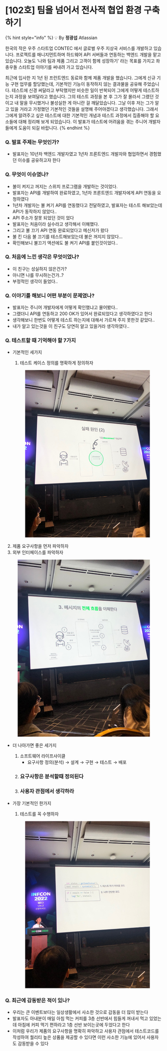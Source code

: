 # \[102호] 팀을 넘어서 전사적 협업 환경 구축하기

{% hint style="info" %}
💡 By **정광섭** Atlassian

한국의 작은 우주 스타트업 CONTEC 에서 글로벌 우주 지상국 서비스를 개발하고 있습니다. 프로젝트를 매니지먼트하며 하드웨어 API 서버들과 연동하는 백엔드 개발을 맡고 있습니다. 오늘도 ‘나와 팀과 제품 그리고 고객이 함께 성장하기’ 라는 목표를 가지고 좌충우돌 스타트업 이야기를 써내려 가고 있습니다.

최근에 입사한 지 1년 된 프런트엔드 동료와 함께 제품 개발을 했습니다. 그에게 신규 기능 구현 업무를 할당했는데, 기본적인 기능이 동작하지 않는 결과물을 공유해 주었습니다. 테스트에 신경 써달라고 부탁했지만 비슷한 일이 반복되어 그에게 어떻게 테스트하는지 과정을 보여달라고 했습니다. 그의 테스트 과정을 본 후 그가 잘 몰라서 그랬던 것이고 내 말을 무시했거나 불성실한 게 아니란 걸 깨달았습니다. 그날 이후 저는 그가 알고 있을 거라고 가정했던 기본적인 것들을 설명해 주어야겠다고 생각했습니다. 그래서 그에게 알려주고 싶은 테스트에 대한 기본적인 개념과 테스트 과정에서 집중해야 할 요소들에 대해 정리해 보게 되었습니다. 이 발표가 테스트에 어려움을 겪는 주니어 개발자들에게 도움이 되길 바랍니다.
{% endhint %}

### Q. 발표 주제는 무엇인가?

* 발표자는 10년차 백엔드 개발자였고 1년차 프론트엔드 개발자와 협업하면서 경험했던 이슈를 공유하고자 한다

### Q. 무엇이 이슈였나?

* 불이 켜지고 꺼지는 스위치 프로그램을 개발하는 것이었다.
* 발표자는 API를 개발하여 완료하였고, 1년차 프론트엔드 개발자에게 API 연동을 요청하였다
* 1년차 개발자는 불 켜기 API를 연동했다고 전달하였고, 발표자는 테스트 해보았는데 API가 동작하지 않았다..
* API 주소가 잘못 되었던 것이 었다
* 발표자는 처음이라 실수라고 생각해서 이해했다.
* 그리고 불 끄기 API 연동 완료되었다고 메신저가 왔다
* 불 킨 다음 불 끄기를 테스트해보았는데 불은 꺼지지 않았다…
* 확인해보니 불끄기 액션에도 불 켜기 API를 붙인것이었다..

### Q. 처음에 느낀 생각은 무엇이었나?

* 이 친구는 성실하지 않은건가?
* 아니면 나를 무시하는건가..?
* 부정적인 생각이 들었다..

### Q. 이야기를 해보니 어떤 부분이 문제였나?

* 발표자는 주니어 개발자에게 어떻게 확인했냐고 물어봤다..
* 그랬더니 API를 연동하고 200 OK가 있어서 완료되었다고 생각하였다고 한다
* 생각해보니 한번도 어떻게 테스트 하는지에 대해서 가르쳐 주지 못한것 같았다..
* 내가 알고 있는것을 이 친구도 당연히 알고 있을거라 생각하였다..

### Q. 테스트할 때 기억해야 할 7가지

*   기본적인 세가지

    1. 테스트 케이스 정의를 명확하게 정의하자

    <figure><img src="../../../.gitbook/assets/1 (1).jpeg" alt=""><figcaption></figcaption></figure>

2. 제품 요구사항을 먼저 파악하자
3. 외부 인터페이스를 파악하자

<figure><img src="../../../.gitbook/assets/2 (4).jpeg" alt=""><figcaption></figcaption></figure>

* 더 나아가면 좋은 세가지
  1. 소프트웨어 라이프사이클
     * 요구사항 정의(분석) → 설계 → 구현 → 테스트 → 배포
  2. ### 요구사항은 분석할때 정의된다
  3. ### 사용자 관점에서 생각하라
*   가장 기본적인 한가지

    1. 테스트를 꼭 수행하자

    <figure><img src="../../../.gitbook/assets/3 (2).jpeg" alt=""><figcaption></figcaption></figure>

### Q. 최근에 감동받은 적이 있나?

* 우리는 큰 이벤트보다는 일상생활에서 사소한 것으로 감동을 더 많이 받는다
* 발표자도 아내분이 매일 아침 먹는 커피를 3층 선반에서 힘들게 꺼내서 먹고 있었는데 아침에 커피 먹기 편하라고 1층 선반 보이는곳에 두었다고 한다
* 이처럼 우리가 제품의 요구사항을 명확히 파악하고 사용자 관점에서 테스트코드를 작성하여 퀄리티 높은 상품을 제공할 수 있다면 이런 사소한 기능에 있어서 사용자도 감동받을 수 있다
